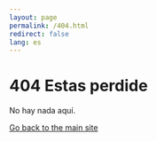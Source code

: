 ```yaml
---
layout: page
permalink: /404.html
redirect: false
lang: es
---
```

<!--
title: "Page not found"
description: "Looks like there has been a mistake. Nothing exists here."
-->
# 404 Estas perdide

No hay nada aquí.

[Go back to the main site](/)

<!--{{ site.baseurl | prepend: site.url }}-->